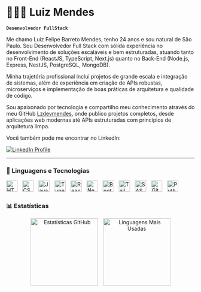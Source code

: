 # 👨🏻‍💻 Luiz Mendes

**`Desenvolvedor FullStack`**

Me chamo Luiz Felipe Barreto Mendes, tenho 24 anos e sou natural de São Paulo. Sou Desenvolvedor Full Stack com sólida experiência no desenvolvimento de soluções escaláveis e bem estruturadas, atuando tanto no Front-End (ReactJS, TypeScript, Next.js) quanto no Back-End (Node.js, Express, NestJS, PostgreSQL, MongoDB).

Minha trajetória profissional inclui projetos de grande escala e integração de sistemas, além de experiência em criação de APIs robustas, microserviços e implementação de boas práticas de arquitetura e qualidade de código.

Sou apaixonado por tecnologia e compartilho meu conhecimento através do meu GitHub [Lzdevmendes](https://github.com/Lzdevmendes), onde publico projetos completos, desde aplicações web modernas até APIs estruturadas com princípios de arquitetura limpa.

Você também pode me encontrar no LinkedIn:

<a href="https://www.linkedin.com/in/lzfbmendes">
    <img src="https://img.shields.io/badge/LinkedIn-Perfil-0077B5?style=for-the-badge&logo=linkedin&logoColor=white" alt="LinkedIn Profile"/>
</a>

---

### 🤖 Linguagens e Tecnologias

<img 
    align="left" 
    alt="HTML"
    title="HTML" 
    width="30px" 
    style="padding-right: 10px;" 
    src="https://cdn.jsdelivr.net/gh/devicons/devicon@latest/icons/html5/html5-original.svg" 
/>
<img 
    align="left" 
    alt="CSS" 
    title="CSS"
    width="30px" 
    style="padding-right: 10px;" 
    src="https://cdn.jsdelivr.net/gh/devicons/devicon@latest/icons/css3/css3-original.svg" 
/>
<img 
    align="left" 
    alt="JavaScript" 
    title="JavaScript"
    width="30px" 
    style="padding-right: 10px;" 
    src="https://cdn.jsdelivr.net/gh/devicons/devicon@latest/icons/javascript/javascript-original.svg" 
/>
<img 
    align="left" 
    alt="TypeScript"
    title="TypeScript" 
    width="30px" 
    style="padding-right: 10px;" 
    src="https://cdn.jsdelivr.net/gh/devicons/devicon@latest/icons/typescript/typescript-original.svg" 
/>
<img 
    align="left" 
    alt="React"
    title="React" 
    width="30px" 
    style="padding-right: 10px;" 
    src="https://cdn.jsdelivr.net/gh/devicons/devicon@latest/icons/react/react-original.svg" 
/>
<img 
    align="left" 
    alt="Next.js" 
    title="Next.js"
    width="30px" 
    style="padding-right: 10px;" 
    src="https://cdn.jsdelivr.net/gh/devicons/devicon@latest/icons/nextjs/nextjs-original.svg" 
/>
<img 
    align="left" 
    alt="Bootstrap"
    title="Bootstrap" 
    width="30px" 
    style="padding-right: 10px;" 
    src="https://cdn.jsdelivr.net/gh/devicons/devicon@latest/icons/bootstrap/bootstrap-original.svg" 
/>
<img 
    align="left" 
    alt="Tailwind" 
    title="Tailwind"
    width="30px" 
    style="padding-right: 10px;" 
    src="https://cdn.jsdelivr.net/gh/devicons/devicon@latest/icons/tailwindcss/tailwindcss-original.svg" 
/>
<img 
    align="left" 
    alt="SASS" 
    title="SASS"
    width="30px" 
    style="padding-right: 10px;" 
    src="https://cdn.jsdelivr.net/gh/devicons/devicon@latest/icons/sass/sass-original.svg" 
/>
<img 
    align="left" 
    alt="Git" 
    title="Git"
    width="30px" 
    style="padding-right: 10px;" 
    src="https://cdn.jsdelivr.net/gh/devicons/devicon@latest/icons/git/git-original.svg" 
/>
<img 
    align="left" 
    alt="Python" 
    title="Python"
    width="30px" 
    style="padding-right: 10px;" 
    src="https://cdn.jsdelivr.net/gh/devicons/devicon@latest/icons/python/python-original.svg" 
/>

<br/>
<br/>

### 📊 Estatísticas

<p align="center">
  <img 
    alt="Estatísticas GitHub" 
    height="180" 
    style="padding-right: 10px;" 
    src="https://github-readme-stats.vercel.app/api?username=Lzdevmendes&show_icons=true&theme=tokyonight&include_all_commits=true&locale=pt-br&hide_border=true" 
  />
  <img 
    alt="Linguagens Mais Usadas" 
    height="180" 
    src="https://github-readme-stats.vercel.app/api/top-langs/?username=Lzdevmendes&theme=tokyonight&layout=compact&custom_title=Tecnologias&langs_count=8&hide_border=true" 
  />
</p>
